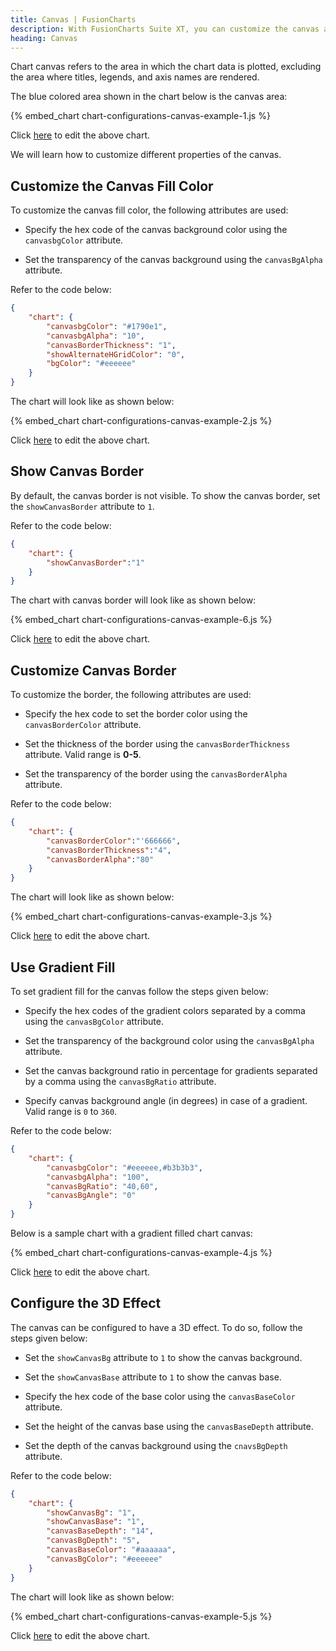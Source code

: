 ```yaml
---
title: Canvas | FusionCharts
description: With FusionCharts Suite XT, you can customize the canvas area of your chart. Chart canvas refers to the area in which the chart data is plotted.
heading: Canvas
---
```


Chart canvas refers to the area in which the chart data is plotted, excluding the area where titles, legends, and axis names are rendered.

The blue colored area shown in the chart below is the canvas area:

{% embed_chart chart-configurations-canvas-example-1.js %}

Click [here](http://jsfiddle.net/fusioncharts/ssaacvmj/) to edit the above chart.

We will learn how to customize different properties of the canvas.

## Customize the Canvas Fill Color

To customize the canvas fill color, the following attributes are used:

* Specify the hex code of the canvas background color using the `canvasbgColor` attribute.

* Set the transparency of the canvas background using the `canvasBgAlpha` attribute.

Refer to the code below:

```json
{
    "chart": {
        "canvasbgColor": "#1790e1",
        "canvasbgAlpha": "10",
        "canvasBorderThickness": "1",
        "showAlternateHGridColor": "0",
        "bgColor": "#eeeeee"
    }
}
```

The chart will look like as shown below:

{% embed_chart chart-configurations-canvas-example-2.js %}

Click [here](http://jsfiddle.net/fusioncharts/qx1djybc/) to edit the above chart.

## Show Canvas Border

By default, the canvas border is not visible. To show the canvas border, set the `showCanvasBorder` attribute to `1`.

Refer to the code below:

```json
{
    "chart": {
        "showCanvasBorder":"1"
    }
}
```

The chart with canvas border will look like as shown below:

{% embed_chart chart-configurations-canvas-example-6.js %}

Click [here](http://jsfiddle.net/fusioncharts/wt2r9cox/) to edit the above chart.

## Customize Canvas Border

To customize the border, the following attributes are used:

* Specify the hex code to set the border color using the `canvasBorderColor` attribute.

* Set the thickness of the border using the `canvasBorderThickness` attribute. Valid range is **0-5**.

* Set the transparency of the border using the `canvasBorderAlpha` attribute. 

Refer to the code below:

```json
{
    "chart": {
        "canvasBorderColor":"'666666",
        "canvasBorderThickness":"4",
        "canvasBorderAlpha":"80"
    }
}
```

The chart will look like as shown below:

{% embed_chart chart-configurations-canvas-example-3.js %}

Click [here](http://jsfiddle.net/fusioncharts/ju5dvkoh/) to edit the above chart.

## Use Gradient Fill

To set gradient fill for the canvas follow the steps given below:

* Specify the hex codes of the gradient colors separated by a comma using the `canvasBgColor` attribute.

* Set the transparency of the background color using the `canvasBgAlpha` attribute.

* Set the canvas background ratio in percentage for gradients separated by a comma using the `canvasBgRatio` attribute.

* Specify canvas background angle (in degrees) in case of a gradient. Valid range is `0` to `360`.

Refer to the code below:

```json
{
    "chart": {
        "canvasbgColor": "#eeeeee,#b3b3b3",
        "canvasbgAlpha": "100",
        "canvasBgRatio": "40,60",
        "canvasBgAngle": "0"
    }
}    
```

Below is a sample chart with a gradient filled chart canvas:

{% embed_chart chart-configurations-canvas-example-4.js %}

Click [here](http://jsfiddle.net/fusioncharts/yngu2v81/) to edit the above chart.

## Configure the 3D Effect

The canvas can be configured to have a 3D effect. To do so, follow the steps given below:

* Set the `showCanvasBg` attribute to `1` to show the canvas background. 

* Set the `showCanvasBase` attribute to `1` to show the canvas base.

* Specify the hex code of the base color using the `canvasBaseColor` attribute.

* Set the height of the canvas base using the `canvasBaseDepth` attribute.

* Set the depth of the canvas background using the `cnavsBgDepth` attribute.

Refer to the code below:

```json
{
    "chart": {
        "showCanvasBg": "1",
        "showCanvasBase": "1",
        "canvasBaseDepth": "14",
        "canvasBgDepth": "5",
        "canvasBaseColor": "#aaaaaa",
        "canvasBgColor": "#eeeeee"
    }
}
```

The chart will look like as shown below:

{% embed_chart chart-configurations-canvas-example-5.js %}

Click [here](http://jsfiddle.net/fusioncharts/xmtdue42/) to edit the above chart.